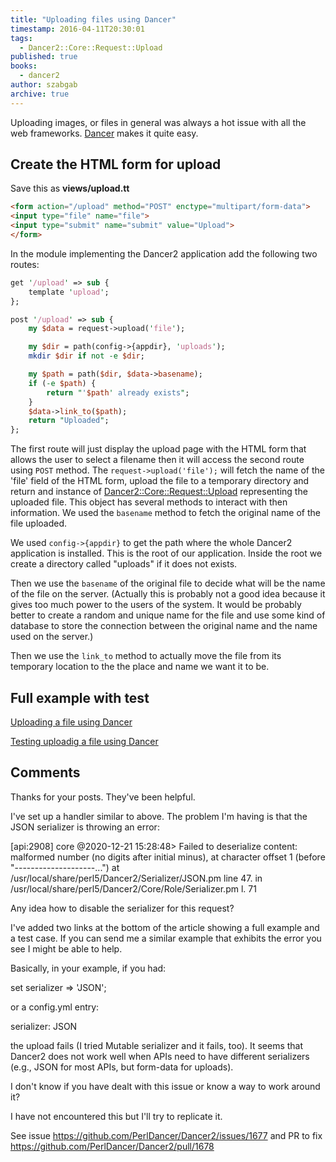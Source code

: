```yaml
---
title: "Uploading files using Dancer"
timestamp: 2016-04-11T20:30:01
tags:
  - Dancer2::Core::Request::Upload
published: true
books:
  - dancer2
author: szabgab
archive: true
---
```



Uploading images, or files in general was always a hot issue with all the web frameworks.
[Dancer](/dancer) makes it quite easy.


## Create the HTML form for upload

Save this as **views/upload.tt**

```html
<form action="/upload" method="POST" enctype="multipart/form-data">
<input type="file" name="file">
<input type="submit" name="submit" value="Upload">
</form>
```

In the module implementing the Dancer2 application add the following two routes:

```perl
get '/upload' => sub {
    template 'upload';
};

post '/upload' => sub {
    my $data = request->upload('file');

    my $dir = path(config->{appdir}, 'uploads');
    mkdir $dir if not -e $dir;

    my $path = path($dir, $data->basename);
    if (-e $path) {
        return "'$path' already exists";
    }
    $data->link_to($path);
    return "Uploaded";
};
```

The first route will just display the upload page with the HTML form that allows
the user to select a filename then it will access the second route using `POST`
method. The `request->upload('file');` will fetch the name of the 'file'
field of the HTML form, upload the file to a temporary directory and return and
instance of
[Dancer2::Core::Request::Upload](http://metacpan.org/pod/Dancer2::Core::Request::Upload)
representing the uploaded file. This object has several methods to interact with then
information. We used the `basename` method to fetch the original name of the
file uploaded.

We used `config->{appdir}` to get the path where the whole Dancer2 application
is installed. This is the root of our application. Inside the root we create a directory
called "uploads" if it does not exists.

Then we use the `basename` of the original file to decide what will be the name
of the file on the server. (Actually this is probably not a good idea because it gives too much
power to the users of the system. It would be probably better to create a random and unique name
for the file and use some kind of database to store the connection between the original name
and the name used on the server.)

Then we use the `link_to` method to actually move the file from its temporary location
to the the place and name we want it to be.


## Full example with test

[Uploading a file using Dancer](https://code-maven.com/slides/dancer/upload-a-file)

[Testing uploadig a file using Dancer](https://code-maven.com/slides/dancer/testing-upload-a-file)

## Comments

Thanks for your posts. They've been helpful.

I've set up a handler similar to above. The problem I'm having is that the JSON serializer is throwing an error:

[api:2908] core @2020-12-21 15:28:48> Failed to deserialize content: malformed number (no digits after initial minus), at character offset 1 (before "--------------------...") at /usr/local/share/perl5/Dancer2/Serializer/JSON.pm line 47. in /usr/local/share/perl5/Dancer2/Core/Role/Serializer.pm l. 71

Any idea how to disable the serializer for this request?


I've added two links at the bottom of the article showing a full example and a test case. If you can send me a similar example that exhibits the error you see I might be able to help.



Basically, in your example, if you had:

set serializer => 'JSON';


or a config.yml entry:

serializer: JSON

the upload fails (I tried Mutable serializer and it fails, too). It seems that Dancer2 does not work well when APIs need to have different serializers (e.g., JSON for most APIs, but form-data for uploads).

I don't know if you have dealt with this issue or know a way to work around it?


I have not encountered this but I'll try to replicate it.


See issue https://github.com/PerlDancer/Dancer2/issues/1677
and PR to fix https://github.com/PerlDancer/Dancer2/pull/1678



